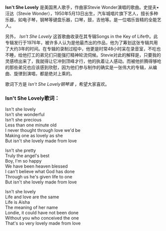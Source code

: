 

**Isn't She Lovely** 是美国黑人歌手，作曲家Stevie Wonder演唱的歌曲。史提夫•汪达（Stevie
Wonder），1950年5月13日出生，汽车城唱片旗下艺人，擅长多种乐器，如电子琴，钢琴等键盘乐器，口琴，鼓，吉他等。是一位唱乐皆精的全能艺人。

另外， _Isn't She Lovely_ 这首歌曲收录在其专辑Songs in the Key of
Life中。此专辑发行于1976年，被许多人认为是他最杰出的作品，他为了筹划这张专辑共用了大约3年的时间。在专辑的录制过程中，他更是时常48小时呆在录音室，不吃也不睡，给他打工的弟兄们只能强打精神轮流伺候。Stevie对此的解释是，只要我的灵感喷出来了，我就得让它冲到顶峰才行，他的执着让人感动。而被他折腾得够呛的那些弟兄也应该感到欣慰，因为他们参与制作的确实是一张伟大的专辑，从编曲、旋律到演唱，都是绝对上乘的。

歌词下方是 _Isn't She Lovely钢琴谱_ ，希望大家喜欢。

### Isn't She Lovely歌词：

Isn't she lovely  
Isn't she wonderful  
Isn't she precious  
Less than one minute old  
I never thought through love we'd be  
Making one as lovely as she  
But isn't she lovely made from love

Isn't she pretty  
Truly the angel's best  
Boy, I'm so happy  
We have been heaven blessed  
I can't believe what God has done  
Through us he's given life to one  
But isn't she lovely made from love

Isn't she lovely  
Life and love are the same  
Life is Aisha  
The meaning of her name  
Londie, it could have not been done  
Without you who conceived the one  
That's so very lovely made from love

